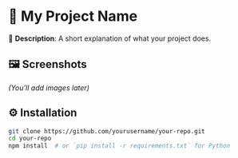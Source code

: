 # 📌 My Project Name  

🔹 **Description**: A short explanation of what your project does.  

## 🖼️ Screenshots  
*(You’ll add images later)*  

## ⚙️ Installation  
```bash
git clone https://github.com/yourusername/your-repo.git
cd your-repo
npm install  # or `pip install -r requirements.txt` for Python
